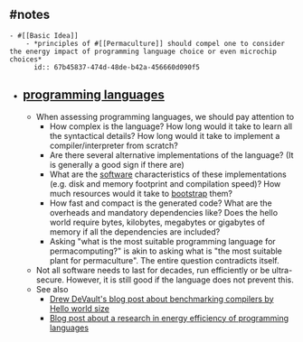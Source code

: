 ## #notes
	- #[[Basic Idea]]
		- *principles of #[[Permaculture]] should compel one to consider the energy impact of programming language choice or even microchip choices*
		  id:: 67b45837-474d-48de-b42a-456660d090f5
- ## [programming languages](https://permacomputing.net/programming_languages/)
	- When assessing programming languages, we should pay attention to
		- How complex is the language? How long would it take to learn all the syntactical details? How long would it take to implement a compiler/interpreter from scratch?
		- Are there several alternative implementations of the language? (It is generally a good sign if there are)
		- What are the [software](../software/) characteristics of these implementations (e.g. disk and memory footprint and compilation speed)? How much resources would it take to [bootstrap](../bootstrapping/) them?
		- How fast and compact is the generated code? What are the overheads and mandatory dependencies like? Does the hello world require bytes, kilobytes, megabytes or gigabytes of memory if all the dependencies are included?
		- Asking "what is the most suitable programming language for permacomputing?" is akin to asking what is "the most suitable plant for permaculture". The entire question contradicts itself.
	- Not all software needs to last for decades, run efficiently or be ultra-secure. However, it is still good if the language does not prevent this.
	- See also
		- [Drew DeVault's blog post about benchmarking compilers by Hello world size](https://drewdevault.com/2020/01/04/Slow.html)
		- [Blog post about a research in energy efficiency of programming languages](https://www.sendung.de/2022-07-24/programming-languages-energy-efficiency/)